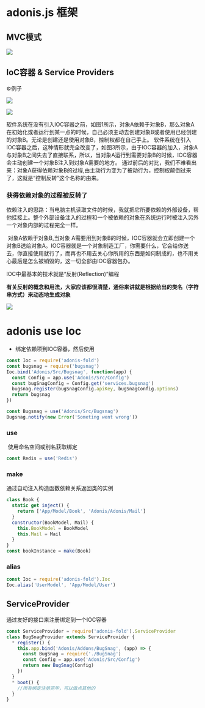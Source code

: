 # adonis.js 框架

## MVC模式

![](http://7xojpa.com1.z0.glb.clouddn.com/%E8%AE%BE%E8%AE%A1%E6%A8%A1%E5%BC%8F/d9c9692b3d918268935bc49861ab629a.png)

## IoC容器 & Service Providers

⚙例子

![](http://7xojpa.com1.z0.glb.clouddn.com/%E8%AE%BE%E8%AE%A1%E6%A8%A1%E5%BC%8F/b1d362e255d9bea2e5550512226d42ac.png)

![](http://7xojpa.com1.z0.glb.clouddn.com/%E8%AE%BE%E8%AE%A1%E6%A8%A1%E5%BC%8F/fdd8b229af530352310e2f0e7a44d6ca.png)

软件系统在没有引入IOC容器之前，如图1所示，对象A依赖于对象B，那么对象A在初始化或者运行到某一点的时候，自己必须主动去创建对象B或者使用已经创建的对象B。无论是创建还是使用对象B，控制权都在自己手上。
软件系统在引入IOC容器之后，这种情形就完全改变了，如图3所示，由于IOC容器的加入，对象A与对象B之间失去了直接联系，所以，当对象A运行到需要对象B的时候，IOC容器会主动创建一个对象B注入到对象A需要的地方。
通过前后的对比，我们不难看出来：对象A获得依赖对象B的过程,由主动行为变为了被动行为，控制权颠倒过来了，这就是“控制反转”这个名称的由来。



### **获得依赖对象的过程被反转了**

​	依赖注入的思路：当电脑主机读取文件的时候，我就把它所要依赖的外部设备，帮他挂接上。整个外部设备注入的过程和一个被依赖的对象在系统运行时被注入另外一个对象内部的过程完全一样。

​	对象A依赖于对象B,当对象 A需要用到对象B的时候，IOC容器就会立即创建一个对象B送给对象A。IOC容器就是一个对象制造工厂，你需要什么，它会给你送去，你直接使用就行了，而再也不用去关心你所用的东西是如何制成的，也不用关心最后是怎么被销毁的，这一切全部由IOC容器包办。

IOC中最基本的技术就是“反射(Reflection)”编程

**有关反射的概念和用法，大家应该都很清楚，通俗来讲就是根据给出的类名（字符串方式）来动态地生成对象**

![](http://7xojpa.com1.z0.glb.clouddn.com/%E8%AE%BE%E8%AE%A1%E6%A8%A1%E5%BC%8F/3a11f16ef9b369572abdb4d7cb4e875c.png)

# adonis use Ioc 

- 绑定依赖项到IOC容器，然后使用

```javascript
const Ioc = require('adonis-fold')
const bugsnag = require('bugsnag')
Ioc.bind('Adonis/Src/Bugsnag', function(app) {
  const Config = app.use('Adonis/Src/Config')
  const bugSnagConfig = Config.get('services.bugsnag')
  bugsnag.register(bugSnagConfig.apiKey, bugSnagConfig.options)
  return bugsnag
})

const Bugsnag = use('Adonis/Src/Bugsnag')
Bugsnag.notify(new Error('Someting went wrong'))
```

  ### use

​	使用命名空间或别名获取绑定

```javascript
const Redis = use('Redis')
```



### make

通过自动注入构造函数依赖关系返回类的实例

```javascript
class Book {
  static get inject() {
    return ['App/Model/Book', 'Adonis/Adonis/Mail']
  }
  constructor(BookModel, Mail) {
    this.BookModel = BookModel
    this.Mail = Mail
  }
}
const bookInstance = make(Book)
```



### alias

```javascript
const Ioc = require('adonis-fold').Ioc
Ioc.alias('UserModel', 'App/Model/User')
```



## ServiceProvider

通过友好的接口来注册绑定到一个IOC容器

```javascript
const ServiceProvider = require('adonis-fold').ServiceProvider
class BugSnagProvider extends ServiceProvider {
  * register() {
	this.app.bind('Adonis/Addons/BugSnag', (app) => {
      const BugSnag = require('./BugSnag')
      const Config = app.use('Adonis/Src/Config')
      return new BugSnag(Config)
	})
  }
  * boot() {
    //所有绑定注册完毕，可以做点其他的
  }
}
```







